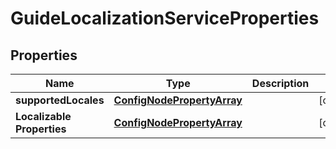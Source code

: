 
# GuideLocalizationServiceProperties

## Properties
Name | Type | Description | Notes
------------ | ------------- | ------------- | -------------
**supportedLocales** | [**ConfigNodePropertyArray**](ConfigNodePropertyArray.md) |  |  [optional]
**Localizable Properties** | [**ConfigNodePropertyArray**](ConfigNodePropertyArray.md) |  |  [optional]



